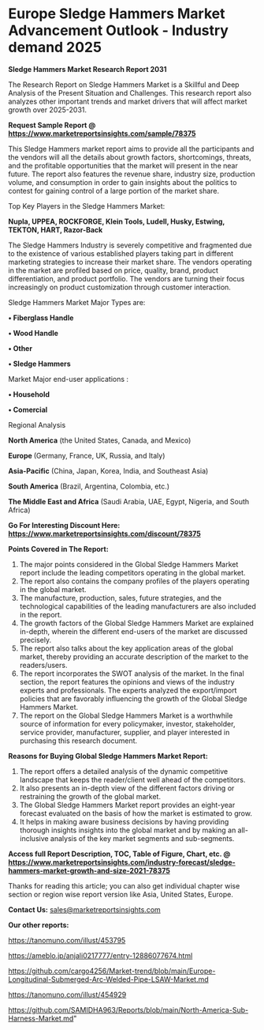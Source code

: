 # Europe Sledge Hammers Market Advancement Outlook - Industry demand 2025

<strong>Sledge Hammers Market Research Report 2031</strong>

The Research Report on Sledge Hammers Market is a Skillful and Deep Analysis of the Present Situation and Challenges. This research report also analyzes other important trends and market drivers that will affect market growth over 2025-2031.

<strong>Request Sample Report @ <a href=https://www.marketreportsinsights.com/sample/78375>https://www.marketreportsinsights.com/sample/78375</a></strong>

This Sledge Hammers market report aims to provide all the participants and the vendors will all the details about growth factors, shortcomings, threats, and the profitable opportunities that the market will present in the near future. The report also features the revenue share, industry size, production volume, and consumption in order to gain insights about the politics to contest for gaining control of a large portion of the market share.

Top Key Players in the Sledge Hammers Market:

<strong>Nupla, UPPEA, ROCKFORGE, Klein Tools, Ludell, Husky, Estwing, TEKTON, HART, Razor-Back</strong>

The Sledge Hammers Industry is severely competitive and fragmented due to the existence of various established players taking part in different marketing strategies to increase their market share. The vendors operating in the market are profiled based on price, quality, brand, product differentiation, and product portfolio. The vendors are turning their focus increasingly on product customization through customer interaction.

Sledge Hammers Market Major Types are:

<strong>• Fiberglass Handle

• Wood Handle

• Other

• Sledge Hammers</strong>

Market Major end-user applications :

<strong>• Household

• Comercial</strong>

Regional Analysis

</u><strong><b>North America</b></strong> (the United States, Canada, and Mexico)

<strong><b>Europe </b></strong>(Germany, France, UK, Russia, and Italy)

<strong><b>Asia-Pacific</b></strong> (China, Japan, Korea, India, and Southeast Asia)

<strong><b>South America</b></strong> (Brazil, Argentina, Colombia, etc.)

<strong><b>The Middle East and Africa</b></strong> (Saudi Arabia, UAE, Egypt, Nigeria, and South Africa)

<strong>Go For Interesting Discount Here: <a href=https://www.marketreportsinsights.com/discount/78375>https://www.marketreportsinsights.com/discount/78375</a></strong>

<strong>Points Covered in The Report:</strong>
<ol>
  <li>The major points considered in the Global Sledge Hammers Market report include the leading competitors operating in the global market.</li>
  <li>The report also contains the company profiles of the players operating in the global market.</li>
  <li>The manufacture, production, sales, future strategies, and the technological capabilities of the leading manufacturers are also included in the report.</li>
  <li>The growth factors of the Global Sledge Hammers Market are explained in-depth, wherein the different end-users of the market are discussed precisely.</li>
  <li>The report also talks about the key application areas of the global market, thereby providing an accurate description of the market to the readers/users.</li>
  <li>The report incorporates the SWOT analysis of the market. In the final section, the report features the opinions and views of the industry experts and professionals. The experts analyzed the export/import policies that are favorably influencing the growth of the Global Sledge Hammers Market.</li>
  <li>The report on the Global Sledge Hammers Market is a worthwhile source of information for every policymaker, investor, stakeholder, service provider, manufacturer, supplier, and player interested in purchasing this research document.</li>
</ol>
<strong>Reasons for Buying Global Sledge Hammers Market Report:</strong>

<ol>
  <li>The report offers a detailed analysis of the dynamic competitive landscape that keeps the reader/client well ahead of the competitors.</li>
  <li>It also presents an in-depth view of the different factors driving or restraining the growth of the global market.</li>
  <li>The Global Sledge Hammers Market report provides an eight-year forecast evaluated on the basis of how the market is estimated to grow.</li>
  <li>It helps in making aware business decisions by having providing thorough insights insights into the global market and by making an all-inclusive analysis of the key market segments and sub-segments.</li>
</ol>
<strong>Access full Report Description, TOC, Table of Figure, Chart, etc. @ <a href=https://www.marketreportsinsights.com/industry-forecast/sledge-hammers-market-growth-and-size-2021-78375>https://www.marketreportsinsights.com/industry-forecast/sledge-hammers-market-growth-and-size-2021-78375</a></strong>


Thanks for reading this article; you can also get individual chapter wise section or region wise report version like Asia, United States, Europe.

<strong>Contact Us:</strong>
sales@marketreportsinsights.com

<strong>Our other reports:</strong>

<a href=https://tanomuno.com/illust/453795>https://tanomuno.com/illust/453795</a>

<a href=https://ameblo.jp/anjali0217777/entry-12886077674.html>https://ameblo.jp/anjali0217777/entry-12886077674.html</a>

<a href=https://github.com/cargo4256/Market-trend/blob/main/Europe-Longitudinal-Submerged-Arc-Welded-Pipe-LSAW-Market.md>https://github.com/cargo4256/Market-trend/blob/main/Europe-Longitudinal-Submerged-Arc-Welded-Pipe-LSAW-Market.md</a>

<a href=https://tanomuno.com/illust/454929>https://tanomuno.com/illust/454929</a>

<a href=https://github.com/SAMIDHA963/Reports/blob/main/North-America-Sub-Harness-Market.md>https://github.com/SAMIDHA963/Reports/blob/main/North-America-Sub-Harness-Market.md</a>"
